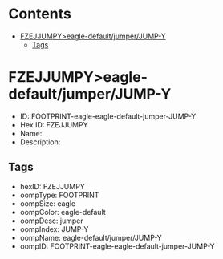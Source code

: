 



Contents
========

* [FZEJJUMPY>eagle-default/jumper/JUMP-Y](#fzejjumpyeagle-defaultjumperjump-y)
	* [Tags](#tags)

# FZEJJUMPY>eagle-default/jumper/JUMP-Y

- ID: FOOTPRINT-eagle-eagle-default-jumper-JUMP-Y
- Hex ID: FZEJJUMPY
- Name: 
- Description: 

## Tags

- hexID: FZEJJUMPY
- oompType: FOOTPRINT
- oompSize: eagle
- oompColor: eagle-default
- oompDesc: jumper
- oompIndex: JUMP-Y
- oompName: eagle-default/jumper/JUMP-Y
- oompID: FOOTPRINT-eagle-eagle-default-jumper-JUMP-Y
